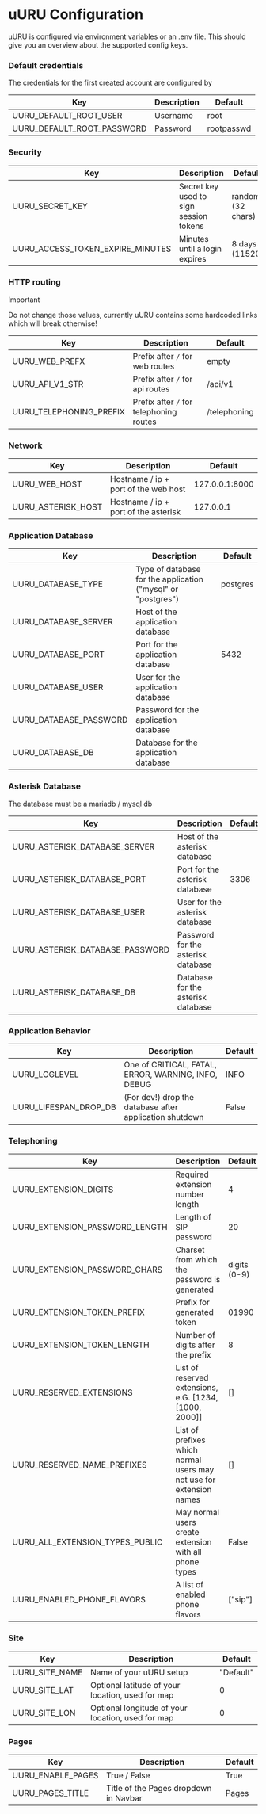 # uURU Configuration

uURU is configured via environment variables or an .env file. This should
give you an overview about the supported config keys.

### Default credentials

The credentials for the first created account are configured by

| Key                        | Description | Default    |
| -------------------------- | ----------- | ---------- |
| UURU_DEFAULT_ROOT_USER     | Username    | root       |
| UURU_DEFAULT_ROOT_PASSWORD | Password    | rootpasswd |

### Security

| Key                              | Description                            | Default           |
| -------------------------------- | -------------------------------------- | ----------------- |
| UURU_SECRET_KEY                  | Secret key used to sign session tokens | random (32 chars) |
| UURU_ACCESS_TOKEN_EXPIRE_MINUTES | Minutes until a login expires          | 8 days (11520)    |

### HTTP routing

> [!IMPORTANT]  
> Do not change those values, currently uURU contains some hardcoded links
> which will break otherwise!

| Key                     | Description                             | Default      |
| ----------------------- | --------------------------------------- | ------------ |
| UURU_WEB_PREFX          | Prefix after `/` for web routes         | empty        |
| UURU_API_V1_STR         | Prefix after `/` for api routes         | /api/v1      |
| UURU_TELEPHONING_PREFIX | Prefix after `/` for telephoning routes | /telephoning |

### Network

| Key                | Description                          | Default        |
| ------------------ | ------------------------------------ | -------------- |
| UURU_WEB_HOST      | Hostname / ip + port of the web host | 127.0.0.1:8000 |
| UURU_ASTERISK_HOST | Hostname / ip + port of the asterisk | 127.0.0.1      |

### Application Database

| Key                    | Description                                                  | Default  |
| ---------------------- | ------------------------------------------------------------ | -------- |
| UURU_DATABASE_TYPE     | Type of database for the application ("mysql" or "postgres") | postgres |
| UURU_DATABASE_SERVER   | Host of the application database                             |          |
| UURU_DATABASE_PORT     | Port for the application database                            | 5432     |
| UURU_DATABASE_USER     | User for the application database                            |          |
| UURU_DATABASE_PASSWORD | Password for the application database                        |          |
| UURU_DATABASE_DB       | Database for the application database                        |          |

### Asterisk Database

The database must be a mariadb / mysql db

| Key                             | Description                        | Default |
| ------------------------------- | ---------------------------------- | ------- |
| UURU_ASTERISK_DATABASE_SERVER   | Host of the asterisk database      |         |
| UURU_ASTERISK_DATABASE_PORT     | Port for the asterisk database     | 3306    |
| UURU_ASTERISK_DATABASE_USER     | User for the asterisk database     |         |
| UURU_ASTERISK_DATABASE_PASSWORD | Password for the asterisk database |         |
| UURU_ASTERISK_DATABASE_DB       | Database for the asterisk database |         |

### Application Behavior

| Key                   | Description                                             | Default |
| --------------------- | ------------------------------------------------------- | ------- |
| UURU_LOGLEVEL         | One of CRITICAL, FATAL, ERROR, WARNING, INFO, DEBUG     | INFO    |
| UURU_LIFESPAN_DROP_DB | (For dev!) drop the database after application shutdown | False   |

### Telephoning

| Key                             | Description                                                         | Default      |
| ------------------------------- | ------------------------------------------------------------------- | ------------ |
| UURU_EXTENSION_DIGITS           | Required extension number length                                    | 4            |
| UURU_EXTENSION_PASSWORD_LENGTH  | Length of SIP password                                              | 20           |
| UURU_EXTENSION_PASSWORD_CHARS   | Charset from which the password is generated                        | digits (0-9) |
| UURU_EXTENSION_TOKEN_PREFIX     | Prefix for generated token                                          | 01990        |
| UURU_EXTENSION_TOKEN_LENGTH     | Number of digits after the prefix                                   | 8            |
| UURU_RESERVED_EXTENSIONS        | List of reserved extensions, e.G. [1234, [1000, 2000]]              | []           |
| UURU_RESERVED_NAME_PREFIXES     | List of prefixes which normal users may not use for extension names | []           |
| UURU_ALL_EXTENSION_TYPES_PUBLIC | May normal users create extension with all phone types              | False        |
| UURU_ENABLED_PHONE_FLAVORS      | A list of enabled phone flavors                                     | ["sip"]      |

### Site

| Key            | Description                                       | Default   |
| -------------- | ------------------------------------------------- | --------- |
| UURU_SITE_NAME | Name of your uURU setup                           | "Default" |
| UURU_SITE_LAT  | Optional latitude of your location, used for map  | 0         |
| UURU_SITE_LON  | Optional longitude of your location, used for map | 0         |

### Pages

| Key               | Description                           | Default |
| ----------------- | ------------------------------------- | ------- |
| UURU_ENABLE_PAGES | True / False                          | True    |
| UURU_PAGES_TITLE  | Title of the Pages dropdown in Navbar | Pages   |

